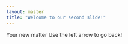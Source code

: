 ```yaml
---
layout: master
title: "Welcome to our second slide!"
---
```

Your new matter
Use the left arrow to go back!

